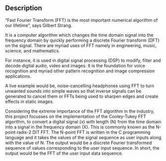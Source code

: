 ## Description
“Fast Fourier Transform (FFT) is the most important numerical algorithm of our lifetime”, says Gilbert Strang. 

It is a computer algorithm which changes the time domain signal into the frequency domain by quickly performing a discrete Fourier transform (DFT) on the signal. There are myriad uses of FFT namely in engineering, music, science, and mathematics.

For instance, it is used in digital signal processing (DSP) to modify, filter and decode digital audio, video and images. It is the foundation for voice recognition and myriad other pattern recognition and image compression applications. 

A live example would be, noise-cancelling headphones using FFT to turn unwanted sounds into simple waves so that inverse signals can be generated to cancel them or FFTs being used to sharpen edges and create effects in static images. 

Considering the extreme importance of the FFT algorithm in the industry, this project focusses on the implementation of the Cooley-Tukey FFT algorithm, to convert a digital signal (x) with length (N) from the time domain into a signal in the frequency domain (X). This is commonly known as the N-point radix-2 DIT FFT. The N-point FFT is written in the C programming language and it takes the values of the signal sequence as user inputs along with the value of N. The output would be a discrete Fourier transformed sequence of values corresponding to the user input sequence. In short, the output would be the FFT of the user input data sequence. 
